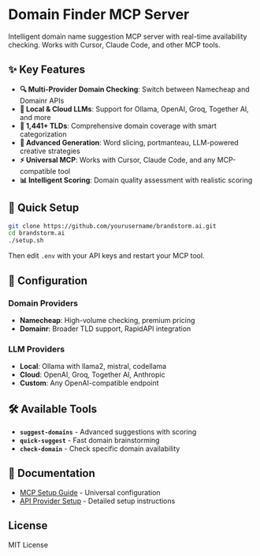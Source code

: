# Domain Finder MCP Server

Intelligent domain name suggestion MCP server with real-time availability checking. Works with Cursor, Claude Code, and other MCP tools.

## ✨ Key Features

- **🔍 Multi-Provider Domain Checking**: Switch between Namecheap and Domainr APIs
- **🤖 Local & Cloud LLMs**: Support for Ollama, OpenAI, Groq, Together AI, and more
- **🎯 1,441+ TLDs**: Comprehensive domain coverage with smart categorization
- **🧠 Advanced Generation**: Word slicing, portmanteau, LLM-powered creative strategies
- **⚡ Universal MCP**: Works with Cursor, Claude Code, and any MCP-compatible tool
- **📊 Intelligent Scoring**: Domain quality assessment with realistic scoring

## 🚀 Quick Setup

```bash
git clone https://github.com/yourusername/brandstorm.ai.git
cd brandstorm.ai
./setup.sh
```

Then edit `.env` with your API keys and restart your MCP tool.

## 🔧 Configuration

### Domain Providers
- **Namecheap**: High-volume checking, premium pricing
- **Domainr**: Broader TLD support, RapidAPI integration

### LLM Providers
- **Local**: Ollama with llama2, mistral, codellama
- **Cloud**: OpenAI, Groq, Together AI, Anthropic
- **Custom**: Any OpenAI-compatible endpoint

## 🛠️ Available Tools

- **`suggest-domains`** - Advanced suggestions with scoring
- **`quick-suggest`** - Fast domain brainstorming  
- **`check-domain`** - Check specific domain availability

## 📖 Documentation

- [MCP Setup Guide](MCP_SETUP.md) - Universal configuration
- [API Provider Setup](README.md#api-provider-setup) - Detailed setup instructions

## License

MIT License
